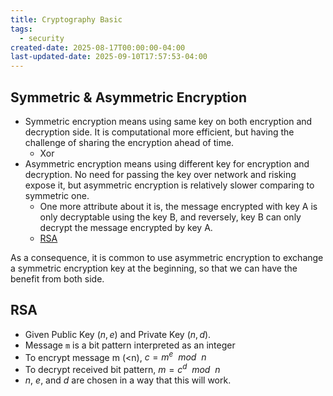 ```yaml
---
title: Cryptography Basic
tags:
  - security
created-date: 2025-08-17T00:00:00-04:00
last-updated-date: 2025-09-10T17:57:53-04:00
---
```


## Symmetric & Asymmetric Encryption

- Symmetric encryption means using same key on both encryption and decryption side. It is computational more efficient, but having the challenge of sharing the encryption ahead of time.
	- Xor
- Asymmetric encryption means using different key for encryption and decryption. No need for passing the key over network and risking expose it, but asymmetric encryption is relatively slower comparing to symmetric one.
	- One more attribute about it is, the message encrypted with key A is only decryptable using the key B, and reversely, key B can only decrypt the message encrypted by key A.
	- [RSA](#RSA)

As a consequence, it is common to use asymmetric encryption to exchange a symmetric encryption key at the beginning, so that we can have the benefit from both side.

## RSA

- Given Public Key $(n, e)$ and Private Key $(n, d)$.
- Message `m` is a bit pattern interpreted as an integer
- To encrypt message m (<n), $c = m^e \ \ {mod} \ \ n$
- To decrypt received bit pattern, $m = c^d \ \ {mod} \ \ n$
- $n$, $e$, and $d$ are chosen in a way that this will work.